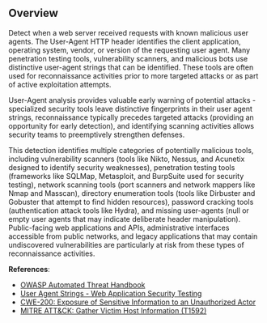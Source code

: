 ## Overview

Detect when a web server received requests with known malicious user agents. The User-Agent HTTP header identifies the client application, operating system, vendor, or version of the requesting user agent. Many penetration testing tools, vulnerability scanners, and malicious bots use distinctive user-agent strings that can be identified. These tools are often used for reconnaissance activities prior to more targeted attacks or as part of active exploitation attempts.

User-Agent analysis provides valuable early warning of potential attacks - specialized security tools leave distinctive fingerprints in their user agent strings, reconnaissance typically precedes targeted attacks (providing an opportunity for early detection), and identifying scanning activities allows security teams to preemptively strengthen defenses.

This detection identifies multiple categories of potentially malicious tools, including vulnerability scanners (tools like Nikto, Nessus, and Acunetix designed to identify security weaknesses), penetration testing tools (frameworks like SQLMap, Metasploit, and BurpSuite used for security testing), network scanning tools (port scanners and network mappers like Nmap and Masscan), directory enumeration tools (tools like Dirbuster and Gobuster that attempt to find hidden resources), password cracking tools (authentication attack tools like Hydra), and missing user-agents (null or empty user agents that may indicate deliberate header manipulation). Public-facing web applications and APIs, administrative interfaces accessible from public networks, and legacy applications that may contain undiscovered vulnerabilities are particularly at risk from these types of reconnaissance activities.

**References**:
- [OWASP Automated Threat Handbook](https://owasp.org/www-project-automated-threats-to-web-applications/)
- [User Agent Strings - Web Application Security Testing](https://owasp.org/www-project-web-security-testing-guide/latest/4-Web_Application_Security_Testing/01-Information_Gathering/03-Review_Webserver_Metafiles_for_Information_Leakage)
- [CWE-200: Exposure of Sensitive Information to an Unauthorized Actor](https://cwe.mitre.org/data/definitions/200.html)
- [MITRE ATT&CK: Gather Victim Host Information (T1592)](https://attack.mitre.org/techniques/T1592/)